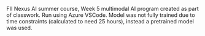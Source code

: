 FII Nexus AI summer course, Week 5 multimodal AI program created as part of classwork. Run using Azure VSCode. Model was not fully trained due to time constraints (calculated to need 25 hours), instead a pretrained model was used. 
